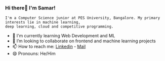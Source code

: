 ### Hi there👋 I'm Samar!
    I'm a Computer Science junior at PES University, Bangalore. My primary interests lie in machine learning,
    deep learning, cloud and competitive programming.
    
- 🌱 I'm currently learning Web Development and ML
- 👯 I’m looking to collaborate on frontend and machine learning projects
- 📫 How to reach me: [Linkedin](https://www.linkedin.com/in/samarpratap7/) - [Mail](mailto:samarpratapald27@gmail.com)
- 😄 Pronouns: He/Him


